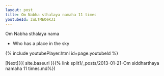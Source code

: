 ```yaml
---
layout: post
title: Om Nabha sthalaya namaha 11 times
youtubeId: zuLTMEOeKJI
---
```

 
 
Om Nabha sthalaya nama 
 
 -  Who has a place in the sky 
 
  
 
  
 
 
 
 
 
 


{% include youtubePlayer.html id=page.youtubeId %}
 
[Next]({{ site.baseurl }}{% link  split1/_posts/2013-01-21-Om siddharthaya namaha 11 times.md%})
 
